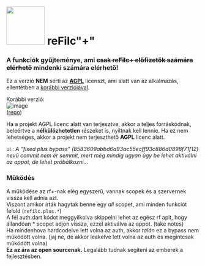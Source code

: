 # <img src="https://github.com/user-attachments/assets/7197fdf3-4929-46e3-a2c2-4614abc6c031" alt width="100px"> reFilc"+"

### A funkciók gyűjteménye, ami ~~csak reFilc+ előfizetők számára elérhető~~ mindenki számára elérhető!

Ez a verzió **NEM** sérti az **[AGPL](https://github.com/QwIT-Development/app-legacy/blob/master/LICENSE)** licenszt, ami alatt van az alkalmazás, ellentétben a [korábbi verziójával](https://github.com/refilc/naplo/).

Korábbi verzió:<br>
![image](https://github.com/user-attachments/assets/170dc789-bb7e-449f-8aca-5a767d1097e8)<br>
([repo](https://github.com/refilc/naplo-plus/))

Ha a projekt AGPL licenc alatt van terjesztve, akkor a teljes forráskódnak, beleértve a **nélkülözhetetlen** részeket is, nyíltnak kell lennie. Ha ez nem lehetséges, akkor a projekt nem terjeszthető **AGPL** licenc alatt.

ui.: *A "fixed plus bypass" (8583609abbd6a93ac55ecff93c886d0898f71f12) nevű commit nem ér semmit, mert még mindig ugyan úgy be lehet aktiválni az appot, de lehet próbálkozni...*

### Működés

A működése az rf+-nak elég egyszerű, vannak scopek és a szervernek vissza kell adnia azt.\
Viszont amikor írták hagytak benne egy *all* scopet, ami minden funkciót felold (`refilc.plus.*`)\
A fél auth.dart kódot meggyilkolva skippelni lehet az egész rf apit, hogy állandóan * scopet adjon vissza, ezzel aktiválva az appot. (take notes)\
Ha mindenhova hardcodelve lett volna az auth, akkor *talán* ez a bypass nem működött volna. (jaj ne, de akkor leakelve lett volna az auth és megintcsak működött volna)\
**Ez az ára az open sourcenak.** Legalább tudnak segíteni az emberek a fejlesztésben.
